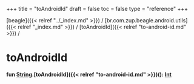 +++
title = "toAndroidId"
draft = false
toc = false
type = "reference"
+++

[beagle]({{< relref "../_index.md" >}}) / [br.com.zup.beagle.android.utils]({{< relref "_index.md" >}}) / [toAndroidId]({{< relref "to-android-id.md" >}}) / 



# toAndroidId  
  
<b><b>fun [String](https://kotlinlang.org/api/latest/jvm/stdlib/kotlin/-string/index.html).[toAndroidId]({{< relref "to-android-id.md" >}})(): [Int](https://kotlinlang.org/api/latest/jvm/stdlib/kotlin/-int/index.html)</b></b>  



